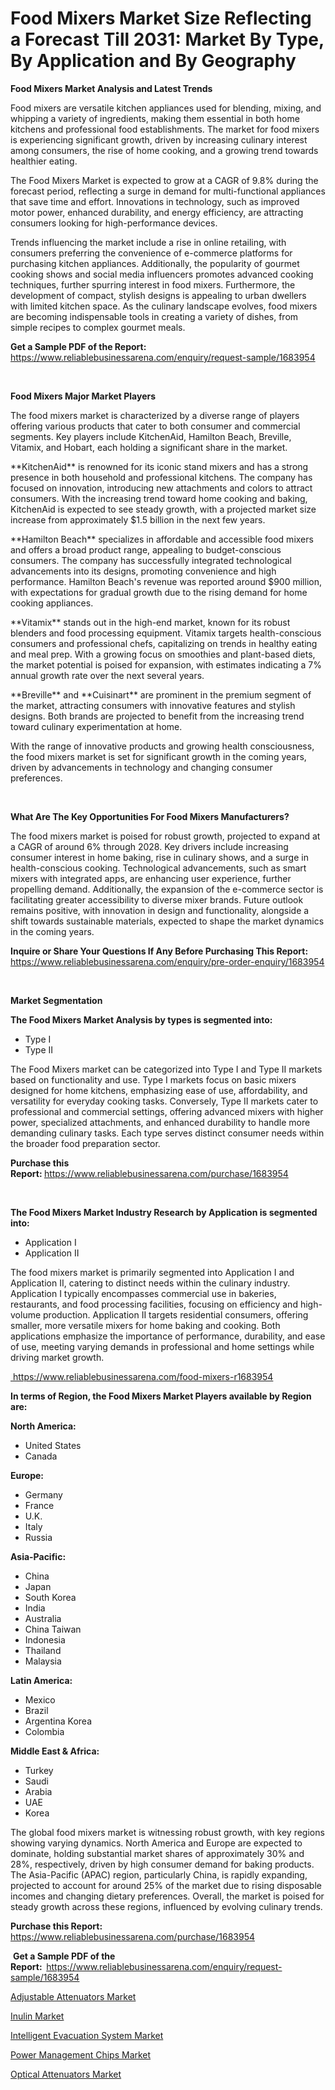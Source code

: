 <p><h1>Food Mixers Market Size Reflecting a Forecast Till 2031: Market By Type, By Application and By Geography</h1></p><p><strong>Food Mixers Market Analysis and Latest Trends</strong></p>
<p><p>Food mixers are versatile kitchen appliances used for blending, mixing, and whipping a variety of ingredients, making them essential in both home kitchens and professional food establishments. The market for food mixers is experiencing significant growth, driven by increasing culinary interest among consumers, the rise of home cooking, and a growing trend towards healthier eating. </p><p>The Food Mixers Market is expected to grow at a CAGR of 9.8% during the forecast period, reflecting a surge in demand for multi-functional appliances that save time and effort. Innovations in technology, such as improved motor power, enhanced durability, and energy efficiency, are attracting consumers looking for high-performance devices. </p><p>Trends influencing the market include a rise in online retailing, with consumers preferring the convenience of e-commerce platforms for purchasing kitchen appliances. Additionally, the popularity of gourmet cooking shows and social media influencers promotes advanced cooking techniques, further spurring interest in food mixers. Furthermore, the development of compact, stylish designs is appealing to urban dwellers with limited kitchen space. As the culinary landscape evolves, food mixers are becoming indispensable tools in creating a variety of dishes, from simple recipes to complex gourmet meals.</p></p>
<p><strong>Get a Sample PDF of the Report:&nbsp;</strong> <a href="https://www.reliablebusinessarena.com/enquiry/request-sample/1683954?utm_campaign=1729&utm_medium=2&utm_source=Github&utm_content=ia&utm_term=19102024&utm_id=food-mixers">https://www.reliablebusinessarena.com/enquiry/request-sample/1683954</a></p>
<p>&nbsp;</p>
<p><strong>Food Mixers Major Market Players</strong></p>
<p><p>The food mixers market is characterized by a diverse range of players offering various products that cater to both consumer and commercial segments. Key players include KitchenAid, Hamilton Beach, Breville, Vitamix, and Hobart, each holding a significant share in the market.</p><p>**KitchenAid** is renowned for its iconic stand mixers and has a strong presence in both household and professional kitchens. The company has focused on innovation, introducing new attachments and colors to attract consumers. With the increasing trend toward home cooking and baking, KitchenAid is expected to see steady growth, with a projected market size increase from approximately $1.5 billion in the next few years.</p><p>**Hamilton Beach** specializes in affordable and accessible food mixers and offers a broad product range, appealing to budget-conscious consumers. The company has successfully integrated technological advancements into its designs, promoting convenience and high performance. Hamilton Beach's revenue was reported around $900 million, with expectations for gradual growth due to the rising demand for home cooking appliances.</p><p>**Vitamix** stands out in the high-end market, known for its robust blenders and food processing equipment. Vitamix targets health-conscious consumers and professional chefs, capitalizing on trends in healthy eating and meal prep. With a growing focus on smoothies and plant-based diets, the market potential is poised for expansion, with estimates indicating a 7% annual growth rate over the next several years.</p><p>**Breville** and **Cuisinart** are prominent in the premium segment of the market, attracting consumers with innovative features and stylish designs. Both brands are projected to benefit from the increasing trend toward culinary experimentation at home.</p><p>With the range of innovative products and growing health consciousness, the food mixers market is set for significant growth in the coming years, driven by advancements in technology and changing consumer preferences.</p></p>
<p>&nbsp;</p>
<p><strong>What Are The Key Opportunities For Food Mixers Manufacturers?</strong></p>
<p><p>The food mixers market is poised for robust growth, projected to expand at a CAGR of around 6% through 2028. Key drivers include increasing consumer interest in home baking, rise in culinary shows, and a surge in health-conscious cooking. Technological advancements, such as smart mixers with integrated apps, are enhancing user experience, further propelling demand. Additionally, the expansion of the e-commerce sector is facilitating greater accessibility to diverse mixer brands. Future outlook remains positive, with innovation in design and functionality, alongside a shift towards sustainable materials, expected to shape the market dynamics in the coming years.</p></p>
<p><strong>Inquire or Share Your Questions If Any Before Purchasing This Report:</strong> <a href="https://www.reliablebusinessarena.com/enquiry/pre-order-enquiry/1683954?utm_campaign=1729&utm_medium=2&utm_source=Github&utm_content=ia&utm_term=19102024&utm_id=food-mixers">https://www.reliablebusinessarena.com/enquiry/pre-order-enquiry/1683954</a></p>
<p>&nbsp;</p>
<p><strong>Market Segmentation</strong></p>
<p><strong>The Food Mixers Market Analysis by types is segmented into:</strong></p>
<p><ul><li>Type I</li><li>Type II</li></ul></p>
<p><p>The Food Mixers market can be categorized into Type I and Type II markets based on functionality and use. Type I markets focus on basic mixers designed for home kitchens, emphasizing ease of use, affordability, and versatility for everyday cooking tasks. Conversely, Type II markets cater to professional and commercial settings, offering advanced mixers with higher power, specialized attachments, and enhanced durability to handle more demanding culinary tasks. Each type serves distinct consumer needs within the broader food preparation sector.</p></p>
<p><strong>Purchase this Report:&nbsp;</strong><a href="https://www.reliablebusinessarena.com/purchase/1683954?utm_campaign=1729&utm_medium=2&utm_source=Github&utm_content=ia&utm_term=19102024&utm_id=food-mixers">https://www.reliablebusinessarena.com/purchase/1683954</a></p>
<p>&nbsp;</p>
<p><strong>The Food Mixers Market Industry Research by Application is segmented into:</strong></p>
<p><ul><li>Application I</li><li>Application II</li></ul></p>
<p><p>The food mixers market is primarily segmented into Application I and Application II, catering to distinct needs within the culinary industry. Application I typically encompasses commercial use in bakeries, restaurants, and food processing facilities, focusing on efficiency and high-volume production. Application II targets residential consumers, offering smaller, more versatile mixers for home baking and cooking. Both applications emphasize the importance of performance, durability, and ease of use, meeting varying demands in professional and home settings while driving market growth.</p></p>
<p><a href="https://www.reliablebusinessarena.com/food-mixers-r1683954?utm_campaign=1729&utm_medium=2&utm_source=Github&utm_content=ia&utm_term=19102024&utm_id=food-mixers">&nbsp;https://www.reliablebusinessarena.com/food-mixers-r1683954</a></p>
<p><strong>In terms of Region, the Food Mixers Market Players available by Region are:</strong></p>
<p>
    <p> <strong> North America: </strong>
        <ul>
            <li>United States</li>
            <li>Canada</li>
        </ul>
        </p> 
    <p> <strong> Europe: </strong>
        <ul>
            <li>Germany</li>
            <li>France</li>
            <li>U.K.</li>
            <li>Italy</li>
            <li>Russia</li>
        </ul>
        </p> 
    <p> <strong> Asia-Pacific: </strong>
        <ul>
            <li>China</li>
            <li>Japan</li>
            <li>South Korea</li>
            <li>India</li>
            <li>Australia</li>
            <li>China Taiwan</li>
            <li>Indonesia</li>
            <li>Thailand</li>
            <li>Malaysia</li>
        </ul>
        </p> 
    <p> <strong> Latin America: </strong>
        <ul>
            <li>Mexico</li>
            <li>Brazil</li>
            <li>Argentina Korea</li>
            <li>Colombia</li>
        </ul>
        </p> 
    <p> <strong> Middle East & Africa: </strong>
        <ul>
            <li>Turkey</li>
            <li>Saudi</li>
            <li>Arabia</li>
            <li>UAE</li>
            <li>Korea</li>
        </ul>
    </p>
    </p>
<p><p>The global food mixers market is witnessing robust growth, with key regions showing varying dynamics. North America and Europe are expected to dominate, holding substantial market shares of approximately 30% and 28%, respectively, driven by high consumer demand for baking products. The Asia-Pacific (APAC) region, particularly China, is rapidly expanding, projected to account for around 25% of the market due to rising disposable incomes and changing dietary preferences. Overall, the market is poised for steady growth across these regions, influenced by evolving culinary trends.</p></p>
<p><strong>Purchase this Report: </strong><a href="https://www.reliablebusinessarena.com/purchase/1683954?utm_campaign=1729&utm_medium=2&utm_source=Github&utm_content=ia&utm_term=19102024&utm_id=food-mixers">https://www.reliablebusinessarena.com/purchase/1683954</a></p>
<p>&nbsp;<strong>Get a Sample PDF of the Report:&nbsp;&nbsp;</strong><a href="https://www.reliablebusinessarena.com/enquiry/request-sample/1683954?utm_campaign=1729&utm_medium=2&utm_source=Github&utm_content=ia&utm_term=19102024&utm_id=food-mixers">https://www.reliablebusinessarena.com/enquiry/request-sample/1683954</a></p>
<p><strong></strong></p>
<p><p><a href="https://www.linkedin.com/pulse/adjustable-attenuators-market-size-type-manual-attenuatorelectric-0ei2e?utm_campaign=1729&utm_medium=2&utm_source=Github&utm_content=ia&utm_term=19102024&utm_id=food-mixers">Adjustable Attenuators Market</a></p><p><a href="https://www.linkedin.com/pulse/inulin-market-indicators-size-regional-breakdown-player-analysis-m5pbe?utm_campaign=1729&utm_medium=2&utm_source=Github&utm_content=ia&utm_term=19102024&utm_id=food-mixers">Inulin Market</a></p><p><a href="https://www.linkedin.com/pulse/surfing-intelligent-evacuation-system-wave-riding-market-currents-2wzde?utm_campaign=1729&utm_medium=2&utm_source=Github&utm_content=ia&utm_term=19102024&utm_id=food-mixers">Intelligent Evacuation System Market</a></p><p><a href="https://www.linkedin.com/pulse/power-management-chips-market-global-regional-analysis-focus-2d0ve?utm_campaign=1729&utm_medium=2&utm_source=Github&utm_content=ia&utm_term=19102024&utm_id=food-mixers">Power Management Chips Market</a></p><p><a href="https://www.linkedin.com/pulse/regulatory-landscape-its-influence-global-optical-attenuators-hnbje?utm_campaign=1729&utm_medium=2&utm_source=Github&utm_content=ia&utm_term=19102024&utm_id=food-mixers">Optical Attenuators Market</a></p></p>